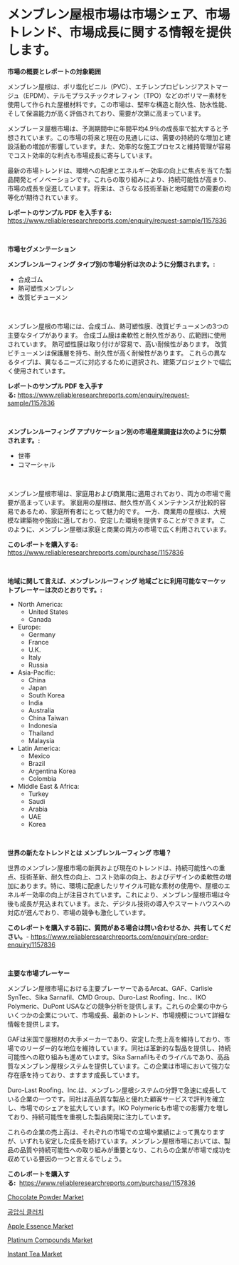<p><h1>メンブレン屋根市場は市場シェア、市場トレンド、市場成長に関する情報を提供します。</h1></p><p><strong>市場の概要とレポートの対象範囲</strong></p>
<p><p>メンブレン屋根は、ポリ塩化ビニル（PVC）、エチレンプロピレンジアストマージュ（EPDM）、テルモプラスチックオレフィン（TPO）などのポリマー素材を使用して作られた屋根材料です。この市場は、堅牢な構造と耐久性、防水性能、そして保温能力が高く評価されており、需要が次第に高まっています。</p><p>メンブレーヌ屋根市場は、予測期間中に年間平均4.9％の成長率で拡大すると予想されています。この市場の将来と現在の見通しには、需要の持続的な増加と建設活動の増加が影響しています。また、効率的な施工プロセスと維持管理が容易でコスト効率的な利点も市場成長に寄与しています。</p><p>最新の市場トレンドは、環境への配慮とエネルギー効率の向上に焦点を当てた製品開発とイノベーションです。これらの取り組みにより、持続可能性が高まり、市場の成長を促進しています。将来は、さらなる技術革新と地域間での需要の均等化が期待されています。</p></p>
<p><strong>レポートのサンプル PDF を入手する:</strong> <a href="https://www.reliableresearchreports.com/enquiry/request-sample/1157836">https://www.reliableresearchreports.com/enquiry/request-sample/1157836</a></p>
<p>&nbsp;</p>
<p><strong>市場セグメンテーション</strong></p>
<p><strong>メンブレンルーフィング タイプ別の市場分析は次のように分類されます。:</strong></p>
<p><ul><li>合成ゴム</li><li>熱可塑性メンブレン</li><li>改質ビチューメン</li></ul></p>
<p>&nbsp;</p>
<p><p>メンブレン屋根の市場には、合成ゴム、熱可塑性膜、改質ビチューメンの3つの主要なタイプがあります。 合成ゴム膜は柔軟性と耐久性があり、広範囲に使用されています。 熱可塑性膜は取り付けが容易で、高い耐候性があります。 改質ビチューメンは保護層を持ち、耐久性が高く耐候性があります。 これらの異なるタイプは、異なるニーズに対応するために選択され、建築プロジェクトで幅広く使用されています。</p></p>
<p><strong>レポートのサンプル PDF を入手する:</strong>&nbsp;<a href="https://www.reliableresearchreports.com/enquiry/request-sample/1157836">https://www.reliableresearchreports.com/enquiry/request-sample/1157836</a></p>
<p>&nbsp;</p>
<p><strong> メンブレンルーフィング アプリケーション別の市場産業調査は次のように分類されます。:</strong></p>
<p><ul><li>世帯</li><li>コマーシャル</li></ul></p>
<p>&nbsp;</p>
<p><p>メンブレン屋根市場は、家庭用および商業用に適用されており、両方の市場で需要が高まっています。 家庭用の屋根は、耐久性が高くメンテナンスが比較的容易であるため、家庭所有者にとって魅力的です。 一方、商業用の屋根は、大規模な建築物や施設に適しており、安定した環境を提供することができます。 このように、メンブレン屋根は家庭と商業の両方の市場で広く利用されています。</p></p>
<p><strong>このレポートを購入する:</strong>&nbsp; <a href="https://www.reliableresearchreports.com/purchase/1157836">https://www.reliableresearchreports.com/purchase/1157836</a></p>
<p>&nbsp;</p>
<p><strong>地域に関して言えば、メンブレンルーフィング 地域ごとに利用可能なマーケットプレーヤーは次のとおりです。:</strong></p>
<p><ul>
    <li>
        North America:
        <ul>
            <li>United States</li>
            <li>Canada</li>
        </ul>
    </li>
    <li>
        Europe:
        <ul>
            <li>Germany</li>
            <li>France</li>
            <li>U.K.</li>
            <li>Italy</li>
            <li>Russia</li>
        </ul>
    </li>
    <li>
        Asia-Pacific:
        <ul>
            <li>China</li>
            <li>Japan</li>
            <li>South Korea</li>
            <li>India</li>
            <li>Australia</li>
            <li>China Taiwan</li>
            <li>Indonesia</li>
            <li>Thailand</li>
            <li>Malaysia</li>
        </ul>
    </li>
    <li>
        Latin America:
        <ul>
            <li>Mexico</li>
            <li>Brazil</li>
            <li>Argentina Korea</li>
            <li>Colombia</li>
        </ul>
    </li>
    <li>
        Middle East & Africa:
        <ul>
            <li>Turkey</li>
            <li>Saudi</li>
            <li>Arabia</li>
            <li>UAE</li>
            <li>Korea</li>
        </ul>
    </li>
    </ul></p>
<p>&nbsp;</p>
<p><strong>世界の新たなトレンドとは メンブレンルーフィング 市場？</strong></p>
<p><p>世界のメンブレン屋根市場の新興および現在のトレンドは、持続可能性への重点、技術革新、耐久性の向上、コスト効率の向上、およびデザインの柔軟性の増加にあります。特に、環境に配慮したリサイクル可能な素材の使用や、屋根のエネルギー効率の向上が注目されています。これにより、メンブレン屋根市場は今後も成長が見込まれています。また、デジタル技術の導入やスマートハウスへの対応が進んでおり、市場の競争も激化しています。</p></p>
<p><strong>このレポートを購入する前に、質問がある場合は問い合わせるか、共有してください。</strong>- <a href="https://www.reliableresearchreports.com/enquiry/pre-order-enquiry/1157836">https://www.reliableresearchreports.com/enquiry/pre-order-enquiry/1157836</a></p>
<p>&nbsp;</p>
<p><strong>主要な市場プレーヤー</strong></p>
<p><p>メンブレン屋根市場における主要プレーヤーであるArcat、GAF、Carlisle SynTec、Sika Sarnafil、CMD Group、Duro-Last Roofing、Inc.、IKO Polymeric、DuPont USAなどの競争分析を提供します。これらの企業の中からいくつかの企業について、市場成長、最新のトレンド、市場規模について詳細な情報を提供します。</p><p>GAFは米国で屋根材の大手メーカーであり、安定した売上高を維持しており、市場でのリーダー的な地位を維持しています。同社は革新的な製品を提供し、持続可能性への取り組みも進めています。Sika Sarnafilもそのライバルであり、高品質なメンブレン屋根システムを提供しています。この企業は市場において強力な存在感を持っており、ますます成長しています。</p><p>Duro-Last Roofing、Inc.は、メンブレン屋根システムの分野で急速に成長している企業の一つです。同社は高品質な製品と優れた顧客サービスで評判を確立し、市場でのシェアを拡大しています。IKO Polymericも市場での影響力を増しており、持続可能性を重視した製品開発に注力しています。</p><p>これらの企業の売上高は、それぞれの市場での立場や業績によって異なりますが、いずれも安定した成長を続けています。メンブレン屋根市場においては、製品の品質や持続可能性への取り組みが重要となり、これらの企業が市場で成功を収めている要因の一つと言えるでしょう。</p></p>
<p><strong>このレポートを購入する:</strong>&nbsp;&nbsp;<a href="https://www.reliableresearchreports.com/purchase/1157836">https://www.reliableresearchreports.com/purchase/1157836</a></p>
<p><p><a href="https://view.publitas.com/reportprime-1/chocolate-powder-market-centers-on-aspects-such-as-market-growth-market-share-market-opportunity-and-projected-forecasts-spanning-from-2024-to-2031/">Chocolate Powder Market</a></p><p><a href="https://github.com/idcefvhkdut6/Market-Research-Report-List-1/blob/main/8931965190832.md">공압식 클러치</a></p><p><a href="https://github.com/lylyparadise/Market-Research-Report-List-2/blob/main/apple-essence-market.md">Apple Essence Market</a></p><p><a href="https://issuu.com/reportprime-2/docs/platinum-compounds-market-size-2030.pptx">Platinum Compounds Market</a></p><p><a href="https://view.publitas.com/reportprime-1/instant-tea-market-growth-market-trends-covid-19-impact-and-forecasts-for-period-from-2024-2031/">Instant Tea Market</a></p></p>